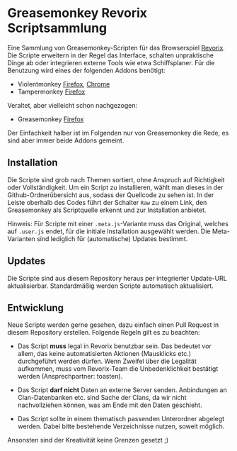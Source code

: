 # Greasemonkey Revorix Scriptsammlung
Eine Sammlung von Greasemonkey-Scripten für das Browserspiel
[Revorix](www.revorix.de). Die Scripte erweitern in der Regel das Interface,
schalten unpraktische Dinge ab oder integrieren externe Tools wie etwa
Schiffsplaner. Für die Benutzung wird eines der folgenden Addons benötigt:

* Violentmonkey [Firefox](https://addons.mozilla.org/de/firefox/addon/violentmonkey/), [Chrome](https://chrome.google.com/webstore/detail/violentmonkey/jinjaccalgkegednnccohejagnlnfdag)
* Tampermonkey [Firefox](https://addons.mozilla.org/en-US/firefox/addon/tampermonkey/)

Veraltet, aber vielleicht schon nachgezogen:
* Greasemonkey [Firefox](https://addons.mozilla.org/en-US/firefox/addon/greasemonkey/)

Der Einfachkeit halber ist im Folgenden nur von Greasemonkey die Rede, es sind
aber immer beide Addons gemeint.

## Installation
Die Scripte sind grob nach Themen sortiert, ohne Anspruch auf Richtigkeit oder
Vollständigkeit. Um ein Script zu installieren, wählt man dieses in der
Github-Ordnerübersicht aus, sodass der Quellcode zu sehen ist. In der Leiste
oberhalb des Codes führt der Schalter `Raw` zu einem Link, den Greasemonkey als
Scriptquelle erkennt und zur Installation anbietet.

Hinweis: Für Scripte mit einer `.meta.js`-Variante muss das Original, welches
auf `.user.js` endet, für die initiale Installation ausgewählt werden. Die
Meta-Varianten sind lediglich für (automatische) Updates bestimmt.

## Updates
Die Scripte sind aus diesem Repository heraus per integrierter Update-URL
aktualisierbar. Standardmäßig werden Scripte automatisch aktualisiert.

## Entwicklung
Neue Scripte werden gerne gesehen, dazu einfach einen Pull Request in diesem
Repository erstellen. Folgende Regeln gilt es zu beachten:

* Das Script **muss** legal in Revorix benutzbar sein. Das bedeutet vor allem,
das keine automatisierten Aktionen (Mausklicks etc.) durchgeführt werden
dürfen. Wenn Zweifel über die Legalität aufkommen, muss vom Revorix-Team die
Unbedenklichkeit bestätigt werden (Ansprechpartner: toasten).

* Das Script **darf nicht** Daten an externe Server senden. Anbindungen an
Clan-Datenbanken etc. sind Sache der Clans, da wir nicht nachvollziehen können,
was am Ende mit den Daten geschieht.

* Das Script sollte in einem thematisch passenden Unterordner abgelegt werden.
Dabei bitte bestehende Verzeichnisse nutzen, soweit möglich.

Ansonsten sind der Kreativität keine Grenzen gesetzt ;)
